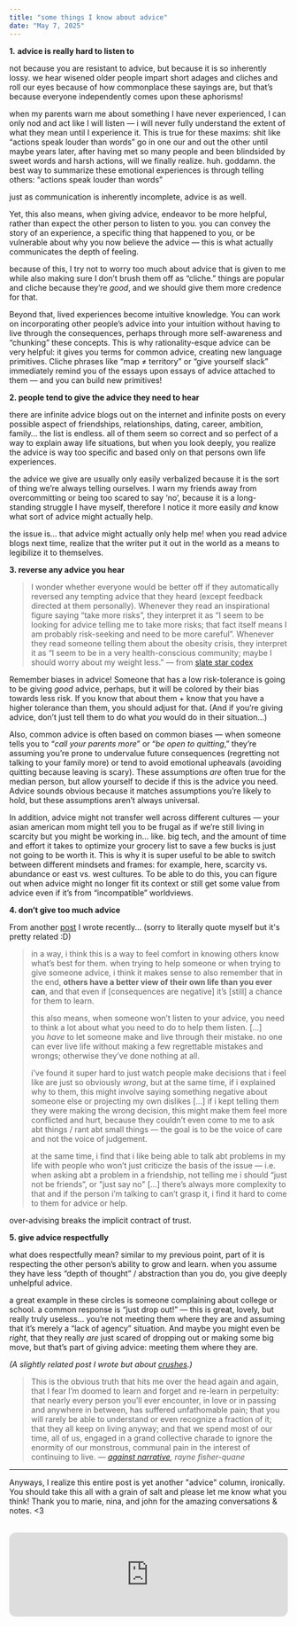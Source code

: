 ```yaml
---
title: "some things I know about advice"
date: "May 7, 2025"
---
```


**1.** **advice is really hard to listen to** 

not because you are resistant to advice, but because it is so inherently lossy. we hear wisened older people impart short adages and cliches and roll our eyes because of how commonplace these sayings are, but that’s because everyone independently comes upon these aphorisms! 

when my parents warn me about something I have never experienced, I can only nod and act like I will listen — i will never fully understand the extent of what they mean until I experience it. This is true for these maxims: shit like “actions speak louder than words” go in one our and out the other until maybe years later, after having met so many people and been blindsided by sweet words and harsh actions, will we finally realize. huh. goddamn. the best way to summarize these emotional experiences is through telling others: “actions speak louder than words” 

just as communication is inherently incomplete, advice is as well. 

Yet, this also means, when giving advice, endeavor to be more helpful, rather than expect the other person to listen to you. you can convey the story of an experience, a specific thing that happened to you, or be vulnerable about why you now believe the advice — this is what actually communicates the depth of feeling. 

because of this, I try not to worry too much about advice that is given to me while also making sure I don’t brush them off as “cliche.” things are popular and cliche because they’re *good*, and we should give them more credence for that. 

Beyond that, lived experiences become intuitive knowledge. You can work on incorporating other people’s advice into your intuition without having to live through the consequences, perhaps through more self-awareness and “chunking” these concepts. This is why rationality-esque advice can be very helpful: it gives you terms for common advice, creating new language primitives. Cliche phrases like “map ≠ territory” or “give yourself slack” immediately remind you of the essays upon essays of advice attached to them — and you can build new primitives! 

<span></span>

**2. people tend to give the advice they need to hear**

there are infinite advice blogs out on the internet and infinite posts on every possible aspect of friendships, relationships, dating, career, ambition, family… the list is endless. all of them seem so correct and so perfect of a way to explain away life situations, but when you look deeply, you realize the advice is way too specific and based only on that persons own life experiences. 

the advice we give are usually only easily verbalized because it is the sort of thing we’re always telling ourselves. I warn my friends away from overcommitting or being too scared to say ‘no’, because it is a long-standing struggle I have myself, therefore I notice it more easily *and* know what sort of advice might actually help. 

the issue is… that advice might actually only help me! when you read advice blogs next time, realize that the writer put it out in the world as a means to legibilize it to themselves. 

<span></span>

**3. reverse any advice you hear**

> I wonder whether everyone would be better off if they automatically reversed any tempting advice that they heard (except feedback directed at them personally). Whenever they read an inspirational figure saying “take more risks”, they interpret it as “I seem to be looking for advice telling me to take more risks; that fact itself means I am probably risk-seeking and need to be more careful”. Whenever they read someone telling them about the obesity crisis, they interpret it as “I seem to be in a very health-conscious community; maybe I should worry about my weight less.”
> — from [slate star codex](https://slatestarcodex.com/2014/03/24/should-you-reverse-any-advice-you-hear/)

Remember biases in advice! Someone that has a low risk-tolerance is going to be giving *good* advice, perhaps, but it will be colored by their bias towards less risk. If you know that about them + know that you have a higher tolerance than them, you should adjust for that. (And if you’re giving advice, don’t just tell them to do what *you* would do in their situation…) 

Also, common advice is often based on common biases — when someone tells you to “*call your parents more*” or “*be open to quitting*,” they’re assuming you’re prone to undervalue future consequences (regretting not talking to your family more) or tend to avoid emotional upheavals (avoiding quitting because leaving is scary). These assumptions *are* often true for the median person, but allow yourself to decide if this is the advice you need. Advice sounds obvious because it matches assumptions you’re likely to hold, but these assumptions aren’t always universal. 

In addition, advice might not transfer well across different cultures — your asian american mom might tell you to be frugal as if we’re still living in scarcity but you might be working in… like. big tech, and the amount of time and effort it takes to optimize your grocery list to save a few bucks is just not going to be worth it. This is why it is super useful to be able to switch between different mindsets and frames: for example, here, scarcity vs. abundance or east vs. west cultures. To be able to do this, you can figure out when advice might no longer fit its context or still get some value from advice even if it’s from “incompatible” worldviews. 

<span></span>

**4. don’t give too much advice**

From another [post](https://www.clairebookworm.com/posts/boundaries-crockers) I wrote recently... (sorry to literally quote myself but it's pretty related :D)

> in a way, i think this is a way to feel comfort in knowing others know what’s best for them. when trying to help someone or when trying to give someone advice, i think it makes sense to also remember that in the end, **others have a better view of their own life than you ever can**, and that even if [consequences are negative] it’s [still] a chance for them to learn. 
> 
> this also means, when someone won’t listen to your advice, you need to think a lot about what you need to do to help them listen. […] you *have* to let someone make and live through their mistake. no one can ever live life without making a few regrettable mistakes and wrongs; otherwise they’ve done nothing at all.
> 
> i’ve found it super hard to just watch people make decisions that i feel like are just so obviously *wrong*, but at the same time, if i explained why to them, this might involve saying something negative about someone else or projecting my own dislikes […] if i kept telling them they were making the wrong decision, this might make them feel more conflicted and hurt, because they couldn’t even come to me to ask abt things / rant abt small things — the goal is to be the voice of care and not the voice of judgement.
> 
> at the same time, i find that i like being able to talk abt problems in my life with people who won’t just criticize the basis of the issue — i.e. when asking abt a problem in a friendship, not telling me i should “just not be friends”, or "just say no" […] there’s always more complexity to that and if the person i’m talking to can’t grasp it, i find it hard to come to them for advice or help.

over-advising breaks the implicit contract of trust. 

<span></span>

**5. give advice respectfully**

what does respectfully mean? similar to my previous point, part of it is respecting the other person’s ability to grow and learn. when you assume they have less “depth of thought” / abstraction than you do, you give deeply unhelpful advice. 

a great example in these circles is someone complaining about college or school. a common response is “just drop out!” — this is great, lovely, but really truly useless… you’re not meeting them where they are and assuming that it’s merely a “lack of agency” situation. And maybe you might even be *right*, that they really *are* just scared of dropping out or making some big move, but that’s part of giving advice: meeting them where they are. 

*(A slightly related post I wrote but about [crushes](https://www.clairebookworm.com/notes/crush).)*

> This is the obvious truth that hits me over the head again and again, that I fear I’m doomed to learn and forget and re-learn in perpetuity: that nearly every person you’ll ever encounter, in love or in passing and anywhere in between, has suffered unfathomable pain; that you will rarely be able to understand or even recognize a fraction of it; that they all keep on living anyway; and that we spend most of our time, all of us, engaged in a grand collective charade to ignore the enormity of our monstrous, communal pain in the interest of continuing to live.
— *[against narrative](https://internetprincess.substack.com/p/against-narrative), rayne fisher-quane*

<span></span>

----

<span></span>

Anyways, I realize this entire post is yet another "advice" column, ironically. You should take this all with a grain of salt and please let me know what you think! Thank you to marie, nina, and john for the amazing conversations & notes. <3

<br />

<iframe style="border-radius:12px" src="https://open.spotify.com/embed/track/5d2Pp6fQPxEakFV2VnVKeW?utm_source=generator" width="100%" height="152" frameBorder="0" allowfullscreen="" allow="autoplay; clipboard-write; encrypted-media; fullscreen; picture-in-picture" loading="lazy"></iframe>
